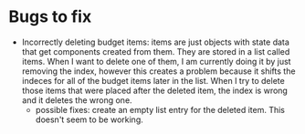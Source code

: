 # Bugs to fix
- Incorrectly deleting budget items: items are just objects with state data that get components created from them. They are stored in a list called items. When I want to delete one of them, I am currently doing it by just removing the index, however this creates a problem because it shifts the indeces for all of the budget items later in the list. When I try to delete those items that were placed after the deleted item, the index is wrong and it deletes the wrong one.
    - possible fixes: create an empty list entry for the deleted item. This doesn't seem to be working.
